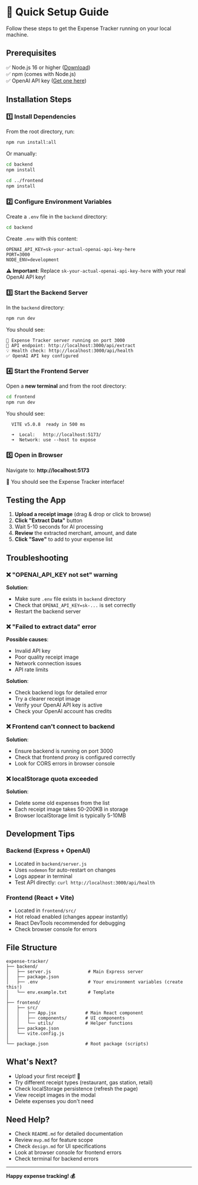 # 🚀 Quick Setup Guide

Follow these steps to get the Expense Tracker running on your local machine.

## Prerequisites

✅ Node.js 16 or higher ([Download](https://nodejs.org/))  
✅ npm (comes with Node.js)  
✅ OpenAI API key ([Get one here](https://platform.openai.com/api-keys))

## Installation Steps

### 1️⃣ Install Dependencies

From the root directory, run:

```bash
npm run install:all
```

Or manually:
```bash
cd backend
npm install

cd ../frontend
npm install
```

### 2️⃣ Configure Environment Variables

Create a `.env` file in the `backend` directory:

```bash
cd backend
```

Create `.env` with this content:
```env
OPENAI_API_KEY=sk-your-actual-openai-api-key-here
PORT=3000
NODE_ENV=development
```

**⚠️ Important**: Replace `sk-your-actual-openai-api-key-here` with your real OpenAI API key!

### 3️⃣ Start the Backend Server

In the `backend` directory:

```bash
npm run dev
```

You should see:
```
🚀 Expense Tracker server running on port 3000
📍 API endpoint: http://localhost:3000/api/extract
💡 Health check: http://localhost:3000/api/health
✅ OpenAI API key configured
```

### 4️⃣ Start the Frontend Server

Open a **new terminal** and from the root directory:

```bash
cd frontend
npm run dev
```

You should see:
```
  VITE v5.0.8  ready in 500 ms

  ➜  Local:   http://localhost:5173/
  ➜  Network: use --host to expose
```

### 5️⃣ Open in Browser

Navigate to: **http://localhost:5173**

🎉 You should see the Expense Tracker interface!

## Testing the App

1. **Upload a receipt image** (drag & drop or click to browse)
2. **Click "Extract Data"** button
3. Wait 5-10 seconds for AI processing
4. **Review** the extracted merchant, amount, and date
5. **Click "Save"** to add to your expense list

## Troubleshooting

### ❌ "OPENAI_API_KEY not set" warning

**Solution**: 
- Make sure `.env` file exists in `backend` directory
- Check that `OPENAI_API_KEY=sk-...` is set correctly
- Restart the backend server

### ❌ "Failed to extract data" error

**Possible causes**:
- Invalid API key
- Poor quality receipt image
- Network connection issues
- API rate limits

**Solution**:
- Check backend logs for detailed error
- Try a clearer receipt image
- Verify your OpenAI API key is active
- Check your OpenAI account has credits

### ❌ Frontend can't connect to backend

**Solution**:
- Ensure backend is running on port 3000
- Check that frontend proxy is configured correctly
- Look for CORS errors in browser console

### ❌ localStorage quota exceeded

**Solution**:
- Delete some old expenses from the list
- Each receipt image takes 50-200KB in storage
- Browser localStorage limit is typically 5-10MB

## Development Tips

### Backend (Express + OpenAI)
- Located in `backend/server.js`
- Uses `nodemon` for auto-restart on changes
- Logs appear in terminal
- Test API directly: `curl http://localhost:3000/api/health`

### Frontend (React + Vite)
- Located in `frontend/src/`
- Hot reload enabled (changes appear instantly)
- React DevTools recommended for debugging
- Check browser console for errors

## File Structure

```
expense-tracker/
├── backend/
│   ├── server.js              # Main Express server
│   ├── package.json
│   ├── .env                   # Your environment variables (create this!)
│   └── env.example.txt        # Template
│
├── frontend/
│   ├── src/
│   │   ├── App.jsx           # Main React component
│   │   ├── components/       # UI components
│   │   └── utils/            # Helper functions
│   ├── package.json
│   └── vite.config.js
│
└── package.json              # Root package (scripts)
```

## What's Next?

- Upload your first receipt! 📸
- Try different receipt types (restaurant, gas station, retail)
- Check localStorage persistence (refresh the page)
- View receipt images in the modal
- Delete expenses you don't need

## Need Help?

- Check `README.md` for detailed documentation
- Review `mvp.md` for feature scope
- Check `design.md` for UI specifications
- Look at browser console for frontend errors
- Check terminal for backend errors

---

**Happy expense tracking! 💰**




